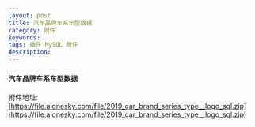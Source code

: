 ```yaml
---
layout: post
title: 汽车品牌车系车型数据
category: 附件
keywords: 
tags: 插件 MySQL 附件
description: 
---
```


####  汽车品牌车系车型数据

附件地址: [https://file.alonesky.com/file/2019_car_brand_series_type__logo_sql.zip](https://file.alonesky.com/file/2019_car_brand_series_type__logo_sql.zip)